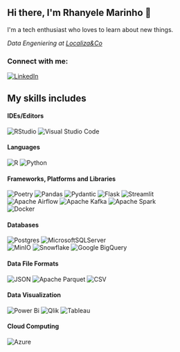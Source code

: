 ## Hi there, I'm Rhanyele Marinho 👋

I'm a tech enthusiast who loves to learn about new things.

*Data Engeniering at [Localiza&Co](https://www.localizaco.com/)*

### Connect with me: 
[![LinkedIn](https://img.shields.io/badge/linkedin-%230077B5.svg?style=for-the-badge&logo=linkedin&logoColor=white)](https://www.linkedin.com/in/rhanyele-marinho)


## My skills includes
#### IDEs/Editors
![RStudio](https://img.shields.io/badge/RStudio-4285F4?style=for-the-badge&logo=rstudioide&logoColor=white)
![Visual Studio Code](https://img.shields.io/badge/Visual%20Studio%20Code-007ACC.svg?style=for-the-badge&logo=visualstudiocode&logoColor=white)

#### Languages
![R](https://img.shields.io/badge/r-276DC3.svg?style=for-the-badge&logo=r&logoColor=white)
![Python](https://img.shields.io/badge/python-3776AB?style=for-the-badge&logo=python&logoColor=white)

#### Frameworks, Platforms and Libraries
![Poetry](https://img.shields.io/badge/Poetry-60A5FA.svg?style=for-the-badge&logo=poetry&logoColor=white)
![Pandas](https://img.shields.io/badge/pandas-150458.svg?style=for-the-badge&logo=pandas&logoColor=white)
![Pydantic](https://img.shields.io/badge/Pydantic-E92063.svg?style=for-the-badge&logo=pydantic&logoColor=white)
![Flask](https://img.shields.io/badge/flask-000000.svg?style=for-the-badge&logo=flask&logoColor=white)
![Streamlit](https://img.shields.io/badge/Streamlit-FF4B4B.svg?style=for-the-badge&logo=streamlit&logoColor=white)
\
![Apache Airflow](https://img.shields.io/badge/Apache%20Airflow-017CEE.svg?style=for-the-badge&logo=apacheairflow&logoColor=white)
![Apache Kafka](https://img.shields.io/badge/Apache%20Kafka-231F20.svg?style=for-the-badge&logo=apachekafka&logoColor=white)
![Apache Spark](https://img.shields.io/badge/Apache%20Spark-E25A1C.svg?style=for-the-badge&logo=apachespark&logoColor=white)
\
![Docker](https://img.shields.io/badge/docker-2496ED.svg?style=for-the-badge&logo=docker&logoColor=white)

#### Databases
![Postgres](https://img.shields.io/badge/postgres-4169E1.svg?style=for-the-badge&logo=postgresql&logoColor=white)
![MicrosoftSQLServer](https://img.shields.io/badge/Microsoft%20SQL%20Server-CC2927?style=for-the-badge&logo=microsoftsqlserver&logoColor=white)
\
![MinIO](https://img.shields.io/badge/MinIO-C72E49.svg?style=for-the-badge&logo=minio&logoColor=white)
![Snowflake](https://img.shields.io/badge/Snowflake-29B5E8.svg?style=for-the-badge&logo=snowflake&logoColor=white)
![Google BigQuery](https://img.shields.io/badge/Google%20BigQuery-669DF6.svg?style=for-the-badge&logo=googlebigquery&logoColor=white)

#### Data File Formats
![JSON](https://img.shields.io/badge/JSON-000000.svg?style=for-the-badge&logo=json&logoColor=white)
![Apache Parquet](https://img.shields.io/badge/Apache%20Parquet-50ABF1.svg?style=for-the-badge&logo=apacheparquet&logoColor=white)
![CSV](https://img.shields.io/badge/csv-009848.svg?style=for-the-badge&logo=csv&logoColor=white)

#### Data Visualization
![Power Bi](https://img.shields.io/badge/power_bi-F2C811?style=for-the-badge&logo=powerbi&logoColor=black)
![Qlik](https://img.shields.io/badge/Qlik-009848.svg?style=for-the-badge&logo=qlik&logoColor=white)
![Tableau](https://img.shields.io/badge/tableau-E97627.svg?style=for-the-badge&logo=tableau&logoColor=white)

#### Cloud Computing
![Azure](https://img.shields.io/badge/azure-0078D4.svg?style=for-the-badge&logo=microsoftazure&logoColor=white)
